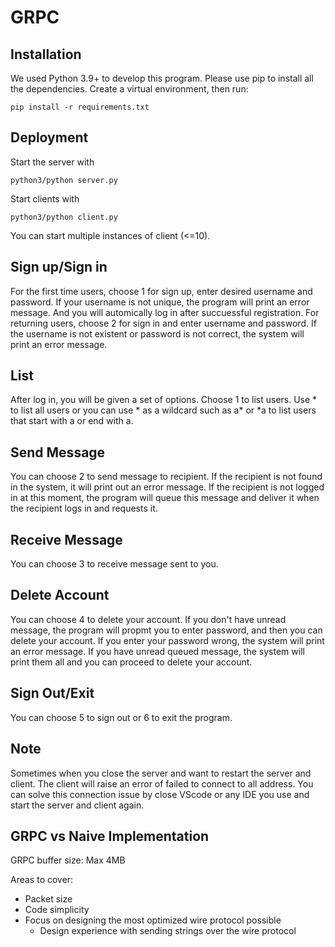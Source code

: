 # GRPC 

## Installation 

We used Python 3.9+ to develop this program. Please use pip to install all the dependencies. Create a virtual environment, then run:

```
pip install -r requirements.txt
```
## Deployment 

Start the server with 
```
python3/python server.py
```
Start clients with 
```
python3/python client.py
```
You can start multiple instances of client (<=10). 

## Sign up/Sign in
For the first time users, choose 1 for sign up, enter desired username and password. 
If your username is not unique, the program will print an error message. And you will automically log in after succuessful registration. 
For returning users, choose 2 for sign in and enter username and password. If the username is not existent or password is not correct, the system will print an error message.  

## List
After log in, you will be given a set of options. Choose 1 to list users. Use * to list all users or you can use * as a wildcard such as a* or *a to list users that start with a or end with a. 

## Send Message
You can choose 2 to send message to recipient. If the recipient is not found in the system, it will print out an error message. If the recipient is not logged in at this moment, the program will queue this message and deliver it when the recipient logs in and requests it. 

## Receive Message
You can choose 3 to receive message sent to you. 

## Delete Account 
You can choose 4 to delete your account. If you don't have unread message, the program will propmt you to enter password, and then you can delete your account. If you enter your password wrong, the system will print an error message. If you have unread queued message, the system will print them all and you can proceed to delete your account. 

## Sign Out/Exit
You can choose 5 to sign out or 6 to exit the program. 

## Note 
Sometimes when you close the server and want to restart the server and client. The client will raise an error of failed to connect to all address. 
You can solve this connection issue by close VScode or any IDE you use and start the server and client again. 

## GRPC vs Naive Implementation
GRPC buffer size: Max 4MB 

Areas to cover:
- Packet size
- Code simplicity
- Focus on designing the most optimized wire protocol possible
    - Design experience with sending strings over the wire protocol



